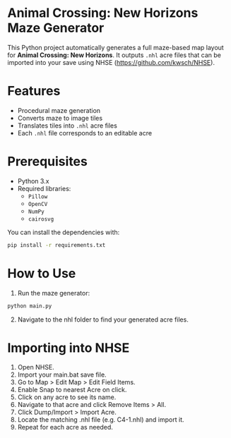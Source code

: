 # Animal Crossing: New Horizons Maze Generator

This Python project automatically generates a full maze-based map layout for **Animal Crossing: New Horizons**. It outputs `.nhl` acre files that can be imported into your save using NHSE (https://github.com/kwsch/NHSE).

# Features

- Procedural maze generation
- Converts maze to image tiles
- Translates tiles into `.nhl` acre files
- Each `.nhl` file corresponds to an editable acre

# Prerequisites

- Python 3.x
- Required libraries:
  - `Pillow`
  - `OpenCV`
  - `NumPy`
  - `cairosvg`

You can install the dependencies with:

```bash
pip install -r requirements.txt
```

# How to Use

1) Run the maze generator:

```bash
python main.py
```
2) Navigate to the nhl folder to find your generated acre files.


# Importing into NHSE

1) Open NHSE.
2) Import your main.bat save file.
3) Go to Map > Edit Map > Edit Field Items.
4) Enable Snap to nearest Acre on click.
5) Click on any acre to see its name.
6) Navigate to that acre and click Remove Items > All.
7) Click Dump/Import > Import Acre.
8) Locate the matching .nhl file (e.g. C4-1.nhl) and import it.
9) Repeat for each acre as needed.
